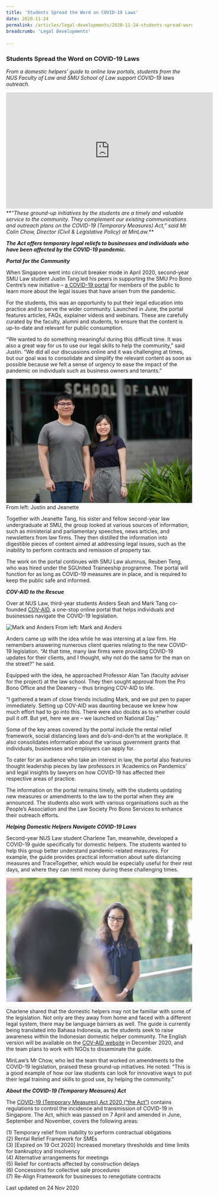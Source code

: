 ```yaml
---
title: 'Students Spread the Word on COVID-19 Laws'
date: 2020-11-24
permalink: /articles/legal-developments/2020-11-24-students-spread-word-on-covid19
breadcrumb: 'Legal Developments'

---
```



### **Students Spread the Word on COVID-19 Laws**

<i>From a domestic helpers’ guide to online law portals, students from the NUS Faculty of Law and SMU School of Law support COVID-19 laws outreach.</i>
<br>

<iframe width="560" height="315" src="https://www.youtube.com/embed/2IdL1OY1loE" frameborder="0" allow="accelerometer; autoplay; clipboard-write; encrypted-media; gyroscope; picture-in-picture" allowfullscreen></iframe>**<i>“These ground-up initiatives by the students are a timely and valuable service to the community. They complement our existing communications and outreach plans on the COVID-19 (Temporary Measures) Act,” said Mr Colin Chow, Director (Civil & Legislative Policy) at MinLaw.</i>**

**<i>The Act offers temporary legal reliefs to businesses and individuals who have been affected by the COVID-19 pandemic.</i>** 

<b><i>Portal for the Community</i></b>

When Singapore went into circuit breaker mode in April 2020, second-year SMU Law student Justin Tang led his peers in supporting the SMU Pro Bono Centre’s new initiative – <a href="https://pbc.smu.edu.sg/covid-19">a COVID-19 portal</a> for members of the public to learn more about the legal issues that have arisen from the pandemic.

For the students, this was an opportunity to put their legal education into practice and to serve the wider community. Launched in June, the portal features articles, FAQs, explainer videos and webinars. These are carefully curated by the faculty, alumni and students, to ensure that the content is up-to-date and relevant for public consumption.

“We wanted to do something meaningful during this difficult time. It was also a great way for us to use our legal skills to help the community,” said Justin. “We did all our discussions online and it was challenging at times, but our goal was to consolidate and simplify the relevant content as soon as possible because we felt a sense of urgency to ease the impact of the pandemic on individuals such as business owners and tenants.”

<img src="/images/Students2.jpg/" title="Justin and Jeanette" alt="Justin and Jeanette">
From left: Justin and Jeanette

Together with Jeanette Tang, his sister and fellow second-year law undergraduate at SMU, the group looked at various sources of information, such as ministerial and parliamentary speeches, news articles, and newsletters from law firms. They then distilled the information into digestible pieces of content aimed at addressing legal issues, such as the inability to perform contracts and remission of property tax.

The work on the portal continues with SMU Law alumnus, Reuben Teng, who was hired under the SGUnited Traineeship programme. The portal will function for as long as COVID-19 measures are in place, and is required to keep the public safe and informed.

<b><i>COV-AID to the Rescue</i></b>

Over at NUS Law, third-year students Anders Seah and Mark Tang co-founded <a href="https://nus-covaid.com/">COV-AID</a>, a one-stop online portal that helps individuals and businesses navigate the COVID-19 legislation. 

<img src="/images/Students3.jpg/" title="Mark and Anders" alt="Mark and Anders">
From left: Mark and Anders

Anders came up with the idea while he was interning at a law firm. He remembers answering numerous client queries relating to the new COVID-19 legislation. “At that time, many law firms were providing COVID-19 updates for their clients, and I thought, why not do the same for the man on the street?” he said.

Equipped with the idea, he approached Professor Alan Tan (faculty adviser for the project) at the law school. They then sought approval from the Pro Bono Office and the Deanery – thus bringing COV-AID to life.

“I gathered a team of close friends including Mark, and we put pen to paper immediately. Setting up COV-AID was daunting because we knew how much effort had to go into this. There were also doubts as to whether could pull it off. But yet, here we are – we launched on National Day.”

Some of the key areas covered by the portal include the rental relief framework, social distancing laws and do’s-and-don’ts at the workplace. It also consolidates information about the various government grants that individuals, businesses and employers can apply for. 

To cater for an audience who take an interest in law, the portal also features thought leadership pieces by law professors in ‘Academics on Pandemics’ and legal insights by lawyers on how COVID-19 has affected their respective areas of practice.

The information on the portal remains timely, with the students updating new measures or amendments to the law to the portal when they are announced. The students also work with various organisations such as the People’s Association and the Law Society Pro Bono Services to enhance their outreach efforts.

<b><i>Helping Domestic Helpers Navigate COVID-19 Laws</i></b>

Second-year NUS Law student Charlene Tan, meanwhile, developed a COVID-19 guide specifically for domestic helpers. The students wanted to help this group better understand pandemic-related measures. For example, the guide provides practical information about safe distancing measures and TraceTogether, which would be especially useful for their rest days, and where they can remit money during these challenging times.

<div class="image">
  <img src="/images/Students4.jpg/" title="Charlene Tan" alt="Charlene Tan">
</div>

Charlene shared that the domestic helpers may not be familiar with some of the legislation. Not only are they away from home and faced with a different legal system, there may be language barriers as well. The guide is currently being translated into Bahasa Indonesia, as the students seek to raise awareness within the Indonesian domestic helper community. The English version will be available on the <a href="https://nus-covaid.com/additional-resources">COV-AID website</a> in December 2020, and the team plans to work with NGOs to disseminate the guide.

MinLaw’s Mr Chow, who led the team that worked on amendments to the COVID-19 legislation, praised these ground-up initiatives. He noted: “This is a good example of how our law students can look for innovative ways to put their legal training and skills to good use, by helping the community.”

<b><i>About the COVID-19 (Temporary Measures) Act</i></b>

The <a href="https://www.mlaw.gov.sg/covid19-relief">COVID-19 (Temporary Measures) Act 2020 (“the Act”)</a> contains regulations to control the incidence and transmission of COVID-19 in Singapore. The Act, which was passed on 7 April and amended in June, September and November, covers the following areas:

(1) Temporary relief from inability to perform contractual obligations
<br>(2) Rental Relief Framework for SMEs
<br>(3) [Expired on 19 Oct 2020] Increased monetary thresholds and time limits for bankruptcy and insolvency
<br>(4) Alternative arrangements for meetings
<br>(5) Relief for contracts affected by construction delays
<br>(6) Concessions for collective sale procedures
<br>(7) Re-Align Framework for businesses to renegotiate contracts


<p class="right-side-updated">Last updated on 24 Nov 2020</p>
